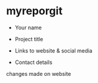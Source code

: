 # myreporgit

- Your name 

- Project title

- Links to website & social media

- Contact details

changes made on website

